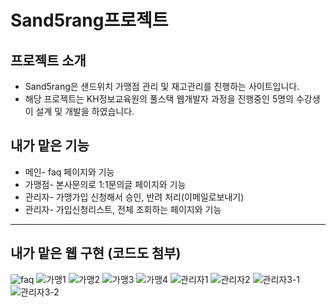 # Sand5rang프로젝트

## 프로젝트 소개
- Sand5rang은 샌드위치 가맹점 관리 및 재고관리를 진행하는 사이트입니다.
- 해당 프로젝트는 KH정보교육원의 풀스택 웹개발자 과정을 진행중인 5명의 수강생이 설계 및 개발을 하였습니다.

## 내가 맡은 기능
- 메인- faq 페이지와 기능
- 가맹점- 본사문의로 1:1문의글 페이지와 기능
- 관리자- 가맹가입 신청해서 승인, 반려 처리(이메일로보내기)
- 관리자- 가입신청리스트, 전체 조회하는 페이지와 기능


---
## 내가 맡은 웹 구현 (코드도 첨부)
![faq](https://user-images.githubusercontent.com/97028831/183025222-74a022fb-27cb-4b02-a549-5fc40d4bedcf.png)
![가맹1](https://user-images.githubusercontent.com/97028831/183025470-c89521f1-3780-4d5f-8773-323741468088.png)
![가맹2](https://user-images.githubusercontent.com/97028831/183025485-64de0c96-76f5-4cbf-a1ad-d77e2841d588.png)
![가맹3](https://user-images.githubusercontent.com/97028831/183025496-41d3a900-c6b7-4e9a-8c1a-97065582de36.png)
![가맹4](https://user-images.githubusercontent.com/97028831/183025507-1c6282e5-3097-4cbf-b5b5-00d4db8fe7da.png)
![관리자1](https://user-images.githubusercontent.com/97028831/183025520-601eb377-8d43-43a6-8016-4b6e50b7f3e5.png)
![관리자2](https://user-images.githubusercontent.com/97028831/183025533-27dbaecf-b553-4ee8-8e48-116655b4ea82.png)
![관리자3-1](https://user-images.githubusercontent.com/97028831/183025592-818316a4-3454-4a32-a384-5acd5fdaef1c.png)
![관리자3-2](https://user-images.githubusercontent.com/97028831/183025608-fa318806-48f7-4460-a064-b5c241c00a47.png)


